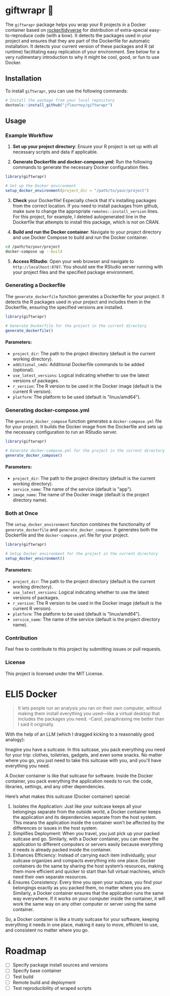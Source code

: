 # giftwrapr 🎁

The `giftwrapr` package helps you wrap your R projects in a Docker container based on [rocker/tidyverse](https://hub.docker.com/r/rocker/tidyverse/) for distribution of extra-special easy-to-reproduce code (with a bow). It detects the packages used in your project and ensures that they are part of the Dockerfile for automatic installation. It detects your current version of these packages and R (at runtime) facilitating easy replication of your environment. See below for a very rudimentary introduction to why it might be cool, good, or fun to use Docker.

## Installation

To install `giftwrapr`, you can use the following commands:

``` r
# Install the package from your local repository
devtools::install_github("jflournoy/giftwrapr")
```

## Usage

### Example Workflow

1.  **Set up your project directory**: Ensure your R project is set up with all necessary scripts and data if applicable.

2.  **Generate Dockerfile and docker-compose.yml**: Run the following commands to generate the necessary Docker configuration files.

``` r
library(giftwrapr)

# Set up the Docker environment
setup_docker_environment(project_dir = "/path/to/your/project")
```

3. **Check** your Dockerfile! Especially check that it's installing packages from the correct location. If you need to install packages from github, make sure to change the appropriate `remotes::install_version` lines. For this project, for example, I deleted autogenerated line in the Dockerfile that attempts to install this package, which is not on CRAN.

4.  **Build and run the Docker container**: Navigate to your project directory and use Docker Compose to build and run the Docker container.

``` bash
cd /path/to/your/project
docker-compose up --build
```

5.  **Access RStudio**: Open your web browser and navigate to `http://localhost:8787`. You should see the RStudio server running with your project files and the specified package environment.

### Generating a Dockerfile

The `generate_dockerfile` function generates a Dockerfile for your project. It detects the R packages used in your project and includes them in the Dockerfile, ensuring the specified versions are installed.

``` r
library(giftwrapr)

# Generate Dockerfile for the project in the current directory
generate_dockerfile()
```

#### Parameters:

-   `project_dir`: The path to the project directory (default is the current working directory).
-   `additional_cmds`: Additional Dockerfile commands to be added (optional).
-   `use_latest_versions`: Logical indicating whether to use the latest versions of packages.
-   `r_version`: The R version to be used in the Docker image (default is the current R version).
-   `platform`: The platform to be used (default is "linux/amd64").

### Generating docker-compose.yml

The `generate_docker_compose` function generates a `docker-compose.yml` file for your project. It builds the Docker image from the Dockerfile and sets up the necessary configuration to run an RStudio server.

``` r
library(giftwrapr)

# Generate docker-compose.yml for the project in the current directory
generate_docker_compose()
```

#### Parameters:

-   `project_dir`: The path to the project directory (default is the current working directory).
-   `service_name`: The name of the service (default is "app").
-   `image_name`: The name of the Docker image (default is the project directory name).

### Both at Once

The `setup_docker_environment` function combines the functionality of `generate_dockerfile` and `generate_docker_compose`. It generates both the Dockerfile and the `docker-compose.yml` file for your project.

``` r
library(giftwrapr)

# Setup Docker environment for the project in the current directory
setup_docker_environment()
```

#### Parameters:

-   `project_dir`: The path to the project directory (default is the current working directory).
-   `use_latest_versions`: Logical indicating whether to use the latest versions of packages.
-   `r_version`: The R version to be used in the Docker image (default is the current R version).
-   `platform`: The platform to be used (default is "linux/amd64").
-   `service_name`: The name of the service (default is the project directory name).

### Contribution

Feel free to contribute to this project by submitting issues or pull requests.

### License

This project is licensed under the MIT License.

# ELI5 Docker

>It lets people run an analysis _you_ ran on their own computer, without making them install everything you used&mdash;like a virtual desktop that includes the packages you need. &ndash;Carol, paraphrasing me better than I said it originally.

With the help of an LLM (which I dragged kicking to a reasonably good analogy):

Imagine you have a suitcase. In this suitcase, you pack everything you need for your trip: clothes, toiletries, gadgets, and even some snacks. No matter where you go, you just need to take this suitcase with you, and you'll have everything you need.

A Docker container is like that suitcase for software. Inside the Docker container, you pack everything the application needs to run: the code, libraries, settings, and any other dependencies.

Here’s what makes this suitcase (Docker container) special:

1. Isolates the Application: Just like your suitcase keeps all your belongings separate from the outside world, a Docker container keeps the application and its dependencies separate from the host system. This means the application inside the container won’t be affected by the differences or issues in the host system.
2. Simplifies Deployment: When you travel, you just pick up your packed suitcase and go. Similarly, with a Docker container, you can move the application to different computers or servers easily because everything it needs is already packed inside the container.
3. Enhances Efficiency: Instead of carrying each item individually, your suitcase organizes and compacts everything into one place. Docker containers do the same by sharing the host system’s resources, making them more efficient and quicker to start than full virtual machines, which need their own separate resources.
4. Ensures Consistency: Every time you open your suitcase, you find your belongings exactly as you packed them, no matter where you are. Similarly, a Docker container ensures that the application runs the same way everywhere. If it works on your computer inside the container, it will work the same way on any other computer or server using the same container.

So, a Docker container is like a trusty suitcase for your software, keeping everything it needs in one place, making it easy to move, efficient to use, and consistent no matter where you go.

# Roadmap

- [ ] Specify package install sources and versions
- [ ] Specify base container
- [ ] Test build
- [ ] Remote build and deployment
- [ ] Test reproducibility of wraped scripts
